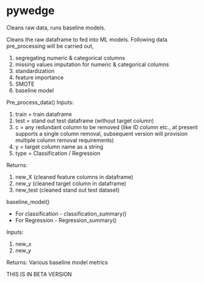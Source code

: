 # pywedge
Cleans raw data, runs baseline models. 

Cleans the raw dataframe to fed into ML models. Following data pre_processing will be carried out,
1) segregating numeric & categorical columns
2) missing values imputation for numeric & categorical columns
3) standardization
4) feature importance
5) SMOTE
6) baseline model

Pre_process_data()
Inputs: 
1) train = train dataframe
2) test = stand out test dataframe (without target column)
3) c = any redundant column to be removed (like ID column etc., at present supports a single column removal, subsequent version will provision multiple column removal requirements)
4) y = target column name as a string 
5) type = Classification / Regression

Returns:
1) new_X (cleaned feature columns in dataframe)
2) new_y (cleaned target column in dataframe)  
3) new_test (cleaned stand out test dataset)

baseline_model()
- For classification - classification_summary() 
- For Regression - Regression_summary()

Inputs:
1) new_x
2) new_y

Returns:
Various baseline model metrics 

THIS IS IN BETA VERSION 
